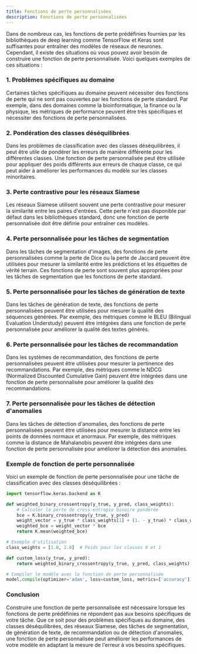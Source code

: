 ```yaml
---
title: Fonctions de perte personnalisées
description: Fonctions de perte personnalisées
---
```


Dans de nombreux cas, les fonctions de perte prédéfinies fournies par les bibliothèques de deep learning comme TensorFlow et Keras sont suffisantes pour entraîner des modèles de réseaux de neurones. Cependant, il existe des situations où vous pouvez avoir besoin de construire une fonction de perte personnalisée. Voici quelques exemples de ces situations :

### 1. Problèmes spécifiques au domaine

Certaines tâches spécifiques au domaine peuvent nécessiter des fonctions de perte qui ne sont pas couvertes par les fonctions de perte standard. Par exemple, dans des domaines comme la bioinformatique, la finance ou la physique, les métriques de performance peuvent être très spécifiques et nécessiter des fonctions de perte personnalisées.

### 2. Pondération des classes déséquilibrées

Dans les problèmes de classification avec des classes déséquilibrées, il peut être utile de pondérer les erreurs de manière différente pour les différentes classes. Une fonction de perte personnalisée peut être utilisée pour appliquer des poids différents aux erreurs de chaque classe, ce qui peut aider à améliorer les performances du modèle sur les classes minoritaires.

### 3. Perte contrastive pour les réseaux Siamese

Les réseaux Siamese utilisent souvent une perte contrastive pour mesurer la similarité entre les paires d'entrées. Cette perte n'est pas disponible par défaut dans les bibliothèques standard, donc une fonction de perte personnalisée doit être définie pour entraîner ces modèles.

### 4. Perte personnalisée pour les tâches de segmentation

Dans les tâches de segmentation d'images, des fonctions de perte personnalisées comme la perte de Dice ou la perte de Jaccard peuvent être utilisées pour mesurer la similarité entre les prédictions et les étiquettes de vérité terrain. Ces fonctions de perte sont souvent plus appropriées pour les tâches de segmentation que les fonctions de perte standard.

### 5. Perte personnalisée pour les tâches de génération de texte

Dans les tâches de génération de texte, des fonctions de perte personnalisées peuvent être utilisées pour mesurer la qualité des séquences générées. Par exemple, des métriques comme le BLEU (Bilingual Evaluation Understudy) peuvent être intégrées dans une fonction de perte personnalisée pour améliorer la qualité des textes générés.

### 6. Perte personnalisée pour les tâches de recommandation

Dans les systèmes de recommandation, des fonctions de perte personnalisées peuvent être utilisées pour mesurer la pertinence des recommandations. Par exemple, des métriques comme le NDCG (Normalized Discounted Cumulative Gain) peuvent être intégrées dans une fonction de perte personnalisée pour améliorer la qualité des recommandations.

### 7. Perte personnalisée pour les tâches de détection d'anomalies

Dans les tâches de détection d'anomalies, des fonctions de perte personnalisées peuvent être utilisées pour mesurer la distance entre les points de données normaux et anormaux. Par exemple, des métriques comme la distance de Mahalanobis peuvent être intégrées dans une fonction de perte personnalisée pour améliorer la détection des anomalies.

### Exemple de fonction de perte personnalisée

Voici un exemple de fonction de perte personnalisée pour une tâche de classification avec des classes déséquilibrées :

```python
import tensorflow.keras.backend as K

def weighted_binary_crossentropy(y_true, y_pred, class_weights):
    # Calculer la perte de cross-entropie binaire pondérée
    bce = K.binary_crossentropy(y_true, y_pred)
    weight_vector = y_true * class_weights[1] + (1. - y_true) * class_weights[0]
    weighted_bce = weight_vector * bce
    return K.mean(weighted_bce)

# Exemple d'utilisation
class_weights = [1.0, 2.0]  # Poids pour les classes 0 et 1

def custom_loss(y_true, y_pred):
    return weighted_binary_crossentropy(y_true, y_pred, class_weights)

# Compiler le modèle avec la fonction de perte personnalisée
model.compile(optimizer='adam', loss=custom_loss, metrics=['accuracy'])

```

### Conclusion

Construire une fonction de perte personnalisée est nécessaire lorsque les fonctions de perte prédéfinies ne répondent pas aux besoins spécifiques de votre tâche. Que ce soit pour des problèmes spécifiques au domaine, des classes déséquilibrées, des réseaux Siamese, des tâches de segmentation, de génération de texte, de recommandation ou de détection d'anomalies, une fonction de perte personnalisée peut améliorer les performances de votre modèle en adaptant la mesure de l'erreur à vos besoins spécifiques.
